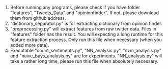 1. Before running any programs, please check if you have folder "features", "Tweets_Data" and "opinionfinder". If not, please download them from github address.
2. "dictionary_separator.py" is for extracting dictionary from opinion finder.
3. "preprocessing.py" will extract features from raw twitter data. Files in "features" folder has the result. You will expecting a long runtime for this feature extraction process. Only run this file when necessary (when you added more data).
4. Executable "count_sentiments.py", "NN_analysis.py", "svm_analysis.py" and "naive_bays_analysis.py" are for experiments. "NN_analysis.py" will take a rather long time, please run this file when absolutely necessary.
